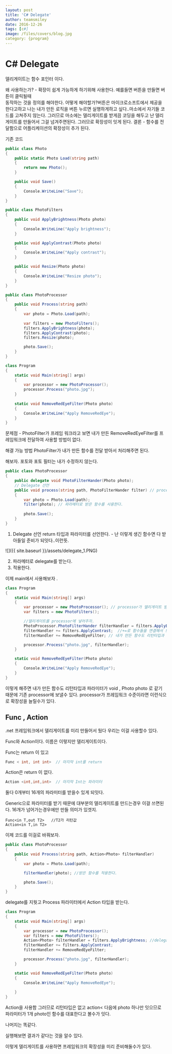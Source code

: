 ```yaml
---
layout: post
title: 'C# Delegate' 
author: teamsmiley 
date: 2016-12-26
tags: [c#]
image: /files/covers/blog.jpg
category: {program}
---
```

# C# Delegate 

델리게이트는 함수 포인터 이다. 

왜 사용하는가? - 확장이 쉽게 가능하게 하기위해 사용한다. 예를들면 버튼을 만들면 버튼이 클릭될때  
동작하는 것을 정의를 해야한다. 어떻게 해야할가?버튼은 마이크로소프트에서 제공을 한다고하고 
나는 내가 만든 로직을 버튼 누르면 실행하게하고 싶다..마소에서 자기들 코드를 고쳐주지 않는다.
그러므로 마소에는 델리게이트를 받게끔 코딩을 해두고 난 델리게이트를 만들어서 그걸 넘겨주면된다.
그러므로 확장성이 잇게 된다.
결론 - 함수를 전달함으로 어플리케이션의 확장성이 추가 된다. 

기존 코드 

```cs
public class Photo
{
    public static Photo Load(string path)
    {
        return new Photo();
    }

    public void Save()
    {
        Console.WriteLine("Save");
    }
}

public class PhotoFilters
{
    public void ApplyBrightness(Photo photo)
    {
        Console.WriteLine("Apply brightness");
    }

    public void ApplyContrast(Photo photo)
    {
        Console.WriteLine("Apply contrast");
    }

    public void Resize(Photo photo)
    {
        Console.WriteLine("Resize photo");
    }
}

public class PhotoProcessor
{
    public void Process(string path)
    {
        var photo = Photo.Load(path);
        
        var filters = new PhotoFilters();
        filters.ApplyBrightness(photo);
        filters.ApplyContrast(photo);
        filters.Resize(photo);

        photo.Save();
    }
}

class Program
{
    static void Main(string[] args)
    {
        var processor = new PhotoProcessor();
        processor.Process("photo.jpg");
    }
    
    static void RemoveRedEyeFilter(Photo photo)
    {
        Console.WriteLine("Apply RemoveRedEye");
    }
}
```    

문제점 - PhotoFilter가 프레임 워크라고 보면 내가 만든 RemoveRedEyeFilter를 프레임워크에 전달하여 사용할  방법이 없다. 

해결 가능 방법  PhotoFilter가 내가 만든 함수를 전달  받아서 처리해주면 된다.

해보자.  포토와 포토 필터는 내가 수정하지 않는다.

```cs
public class PhotoProcessor
{
    public delegate void PhotoFilterHander(Photo photo);
    // Delegate 선언 
    public void process(string path, PhotoFilterHander filter) // process가 이제 delegate를 파라미터로 받는다. 
    {
        var photo = Photo.Load(path);
        filter(photo); // 파라메터로 받은 함수를 사용한다. 
      
        photo.Save();
    }
}
```

1. Delegate 선언
return 타입과 파라미터를 선언한다. - 난 이렇게 생긴 함수면 다 받아들일 준비가 되잇다..이런뜻.

![]({{ site.baseurl }}/assets/delegate_1.PNG)

2. 파라메터로 delegate를 받는다. 
3. 적용한다. 

이제 main에서 사용해보자 .

```cs
class Program
{
    static void Main(string[] args)
    {
        var processor = new PhotoProcessor(); // processor가 델리게이트 받을 준비가 됬다.
        var filters = new PhotoFilters();

        //델리게이트를 processor에 넣어주자. 
        PhotoProcessor.PhotoFilterHander filterHandler = filters.ApplyBrightness;
        filterHandler += filters.ApplyContrast;  //+=로 함수들을 연결해서 보낼수가 있다. 
        filterHandler += RemoveRedEyeFilter; // 내가 만든 함수도 리턴타입과 파라미터가 같기 때문에 보낼수 있다.

        processor.Process("photo.jpg", filterHandler);
    }

    static void RemoveRedEyeFilter(Photo photo)
    {
        Console.WriteLine("Apply RemoveRedEye");
    }
}
```
이렇게 해주면 내가 만든 함수도 리턴타입과 파라미터가 void , Photo photo 로 같기 때문에 기존 processor에 보낼수 있다. 
processor가 프레임워크 수준이라면 이런식으로 확장성을 늘릴수가 있다. 


## Func ,  Action 

.net 프레임워크에서 델리게이트를 미리 만들어서 뒀다 우리는 이걸 사용할수 있다. 

Func와 Action이다. 이름은 이렇지만 델리게이트이다. 

Func는 return 이 있고 

```cs
Func < int, int int>  // 마지막 int를 return 
```

Action은 return 이 없다. 

```cs
Action <int,int,int>  // 마지막 Int는 파라미터 
```
둘다 0개부터 16개의 파라미터를 받을수 있게 되잇다.

Generic으로 파라미터를 받기 때문에 대부분의 델리게이트를 만드는경우 이걸 쓰면된다.  16개가 넘어가는경우에만 만들 의미가 있겟지.

```
Func<in T,out T2>   //T2가 리턴값
Action<in T,in T2> 
```

이제 코드를 이걸로 바꿔보자. 

```cs
public class PhotoProcessor
{
    public void Process(string path, Action<Photo> filterHandler)
    {
        var photo = Photo.Load(path);

        filterHandler(photo); //받은 함수를 적용한다. 

        photo.Save();
    }
}
```

delegate를 지웟고 Process 파라미터에서 Action<Photo> 타입을 받는다. 

```cs
class Program
{
    static void Main(string[] args)
    {
        var processor = new PhotoProcessor();
        var filters = new PhotoFilters();
        Action<Photo> filterHandler = filters.ApplyBrightness; //delegate를 사용하지 않고 Action을 사용함.
        filterHandler += filters.ApplyContrast;
        filterHandler += RemoveRedEyeFilter;

        processor.Process("photo.jpg", filterHandler);
    }

    static void RemoveRedEyeFilter(Photo photo)
    {
        Console.WriteLine("Apply RemoveRedEye");
        
    }
}
```    

Action을 사용함  그러므로 리턴타입은 없고 action< 다음에 photo 하나만 잇으므로 파라미터가 1개 photo인 함수를 대표한다고 볼수가 잇다. 

나머지는 똑같다. 

실행해보면 결과가 같다는 것을 알수 있다. 

이렇게 델리게이트를 사용하면 프레임워크의 확장성을 미리 준비해둘수가 있다. 
